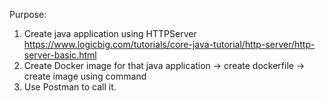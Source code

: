 Purpose:
1) Create java application  using HTTPServer
    https://www.logicbig.com/tutorials/core-java-tutorial/http-server/http-server-basic.html
2) Create Docker image for that java application
    -> create dockerfile
    -> create image using <docker build> command
3) Use Postman to call it.
